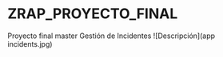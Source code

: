 # ZRAP_PROYECTO_FINAL
Proyecto final master Gestión de Incidentes
![Descripción](app incidents.jpg)
